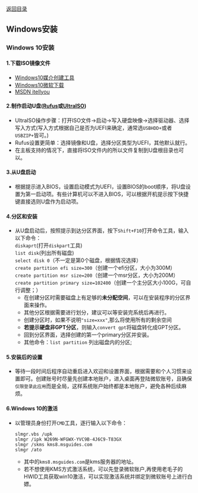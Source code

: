 [返回目录](../../catalogue.md)
## Windows安装

### Windows 10安装
#### 1.下载ISO镜像文件  
+ [Windows10媒介创建工具](https://software-download.microsoft.com/download/pr/MediaCreationTool1903.exe)  
+ [Windows10微软下载](https://www.microsoft.com/zh-cn/software-download/windows10)  
+ [MSDN itellyou](https://msdn.itellyou.cn/)  

#### 2.制作启动U盘([Rufus](https://rufus.ie)或[UltraISO](https://www.ultraiso.com/download.html))  

+ UltraISO操作步骤：打开ISO文件->启动->写入硬盘映像->选择驱动器、选择写入方式(写入方式根据自己是否为UEFI来确定，通常选`USBHDD+`或者`USBZIP+`皆可。)  
+ Rufus设置更简单：选择镜像和U盘，选择分区类型为UEFI，其他默认就行。  
+ 在主板支持的情况下，直接将ISO文件内的所以文件复制到U盘根目录也可以。  

#### 3.从U盘启动  
+ 根据提示进入BIOS，设置启动模式为UEFI，设置BIOS的boot顺序，将U盘设置为第一启动项。有些计算机可以不进入BIOS，可以根据开机提示按下快捷键直接选则U盘作为启动项。  

#### 4.分区和安装 
+ 从U盘启动后，按照提示到达分区界面，按下`Shift+F10`打开命令工具，输入以下命令：  
`diskaprt`(打开`diskpart`工具)  
`list disk`(列出所有磁盘)  
`select disk 0`（不一定是第0个磁盘，根据情况选择）  
`create partition efi size=300`（创建一个efi分区，大小为300M）  
`create partition msr size=200`（创建一个msr分区，大小为200M）  
`create partition primary size=102400`（创建一个主分区大小100G，可自行调整；）  
  + 在创建分区时需要磁盘上有足够的**未分配空间**，可以在安装程序的分区界面来操作。
  + 其他分区根据需要进行划分，建议可以等安装完系统后再进行。
  + 创建分区时，如果不说明`"size=xxx"`,那么将使用所有的剩余空间  
  + **若提示硬盘非GPT分区**，则输入`convert gpt`将磁盘转化成GPT分区。  
  + 回到分区界面，选择创建的第一个primary分区并安装。
  + 其他命令：`list partition` 列出磁盘内的分区;

#### 5.安装后的设置  
+ 等待一段时间后程序自动重启进入欢迎和设置界面，根据需要和个人习惯来设置即可。创建账号时尽量先创建本地账户，进入桌面再登陆微软账号，且确保`仅限登录此应用`而是全局，这样系统账户始终都是本地账户，避免各种后续麻烦。
  
#### 6.Windows 10的激活
+ 以管理员身份打开`CMD`工具，逐行输入以下命令：
    ```
    slmgr.vbs /upk 
    slmgr /ipk W269N-WFGWX-YVC9B-4J6C9-T83GX 
    slmgr /skms kms8.msguides.com 
    slmgr /ato
    ```  
  + 其中的`kms8.msguides.com`是kms服务器的地址。
  + 若不想使用KMS方式激活系统，可以先登录微软账户,再使用老毛子的HWID工具获取win10激活，可以实现激活系统并绑定到微软账号上进行白嫖。
  